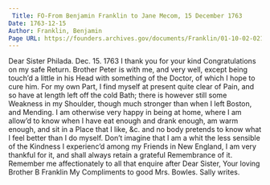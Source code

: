 ```yaml
---
 Title: FO-From Benjamin Franklin to Jane Mecom, 15 December 1763
Date: 1763-12-15
Author: Franklin, Benjamin
Page URL: https://founders.archives.gov/documents/Franklin/01-10-02-0212
---
```


Dear Sister
Philada. Dec. 15. 1763
I thank you for your kind Congratulations on my safe Return. Brother Peter is with me, and very well, except being touch’d a little in his Head with something of the Doctor, of which I hope to cure him. For my own Part, I find myself at present quite clear of Pain, and so have at length left off the cold Bath; there is however still some Weakness in my Shoulder, though much stronger than when I left Boston, and Mending. I am otherwise very happy in being at home, where I am allow’d to know when I have eat enough and drank enough, am warm enough, and sit in a Place that I like, &c. and no body pretends to know what I feel better than I do myself. Don’t imagine that I am a whit the less sensible of the Kindness I experienc’d among my Friends in New England, I am very thankful for it, and shall always retain a grateful Remembrance of it. Remember me affectionately to all that enquire after Dear Sister, Your loving Brother
B Franklin
My Compliments to good Mrs. Bowles. Sally writes.


